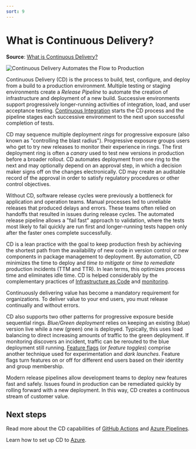 ```yaml
---
sort: 9
---
```

# What is Continuous Delivery?
**Source**: [What is Continuous Delivery?](https://docs.microsoft.com/en-us/devops/deliver/what-is-continuous-delivery)

![Continuous Delivery Automates the Flow to Production](_img/ContinuousDelivery_600x300.png)

Continuous Delivery (CD) is the process to build, test, configure, and deploy from a build to a production
environment. Multiple testing or staging environments create a _Release Pipeline_ to automate the creation
of infrastructure and deployment of a new build. Successive environments support progressively 
longer-running activities of integration, load, and user acceptance testing. 
[Continuous Integration](6-CI.md) starts the CD process and the
pipeline stages each successive environment to the next upon successful completion of tests.

CD may sequence multiple deployment _rings_ for progressive exposure (also known as "controlling the blast
radius"). Progressive exposure groups users who get to try new releases to monitor their experience in 
rings. The first deployment ring is often a _canary_ used to test new versions in production before a
broader rollout. CD automates deployment from one ring to the next and may optionally depend on an 
approval step, in which a decision maker signs off on the changes electronically. CD may create an 
auditable record of the approval in order to satisfy regulatory procedures or other control objectives.

Without CD, software release cycles were previously a bottleneck for application and operation teams.
Manual processes led to unreliable releases that produced delays and errors. These teams often relied on
handoffs that resulted in issues during release cycles. The automated release pipeline allows a "fail fast"
approach to validation, where the tests most likely to fail quickly are run first and longer-running tests
happen only after the faster ones complete successfully.

CD is a lean practice with the goal to keep production fresh by achieving the shortest path from the 
availability of new code in version control or new components in package management to deployment. By 
automation, CD minimizes the time to deploy and _time to mitigate_ or _time to remediate_ production
incidents (TTM and TTR). In lean terms, this optimizes process time and eliminates idle time. CD is helped
considerably by the complementary practices of [Infrastructure as Code](9-IaaC.md)
and [monitoring](11-Monitoring.md).

Continuously delivering value has become a mandatory requirement for organizations. To deliver value to
your end users, you must release continually and without errors.

CD also supports two other patterns for progressive exposure beside sequential rings. _Blue/Green
deployment_ relies on keeping an existing (blue) version live while a new (green) one is deployed.
Typically, this uses load balancing to direct increasing amounts of traffic to the green deployment. If 
monitoring discovers an incident, traffic can be rerouted to the blue deployment still running. 
[Feature flags](https://docs.microsoft.com/en-us/devops/operate/progressive-experimentation-feature-flags) (or _feature toggles_) comprise
another technique used for experimentation and _dark launches_. Feature flags turn features on or off 
for different end users based on their identity and group membership.

Modern release pipelines allow development teams to deploy new features fast and safely. Issues found in
production can be remediated quickly by rolling forward with a new deployment. In this way, CD creates a
continuous stream of customer value.

## Next steps

Read more about the CD capabilities of 
[GitHub Actions](https://lab.github.com/githubtraining/github-actions:-continuous-delivery-with-azure) and 
[Azure Pipelines](https://azure.microsoft.com/services/devops/pipelines/).

Learn how to set up CD to [Azure](/azure/devops/release/examples/examples).
